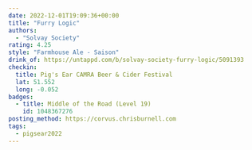 ```yaml
---
date: 2022-12-01T19:09:36+00:00
title: "Furry Logic"
authors:
  - "Solvay Society"
rating: 4.25
style: "Farmhouse Ale - Saison"
drink_of: https://untappd.com/b/solvay-society-furry-logic/5091393
checkin:
  title: Pig's Ear CAMRA Beer & Cider Festival
  lat: 51.552
  long: -0.052
badges:
  - title: Middle of the Road (Level 19)
    id: 1048367276
posting_method: https://corvus.chrisburnell.com
tags:
  - pigsear2022
---
```


